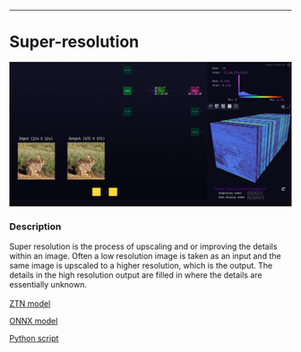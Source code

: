 ***

# **Super-resolution**

<img src="super-resolution.gif">

### Description

Super resolution is the process of upscaling and or improving the details within an image. Often a low resolution image is taken as an input and the same image is upscaled to a higher resolution, which is the output. The details in the high resolution output are filled in where the details are essentially unknown.
<br /><br />
[ZTN model](ztn/super-resolution.ztn)

[ONNX model](super_resolution.onnx)

[Python script](super-resolution.py)
<br /><br />
